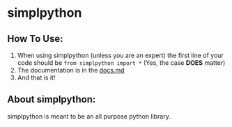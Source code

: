 # simplpython
## How To Use:
1. When using simplpython (unless you are an expert) the first line of your code should be `from simplpython import *` (Yes, the case **DOES** matter)
1. The documentation is in the [docs.md](/docs/docs.md)
1. And that is it!
## About simplpython:
simplpython is meant to be an all purpose python library.
